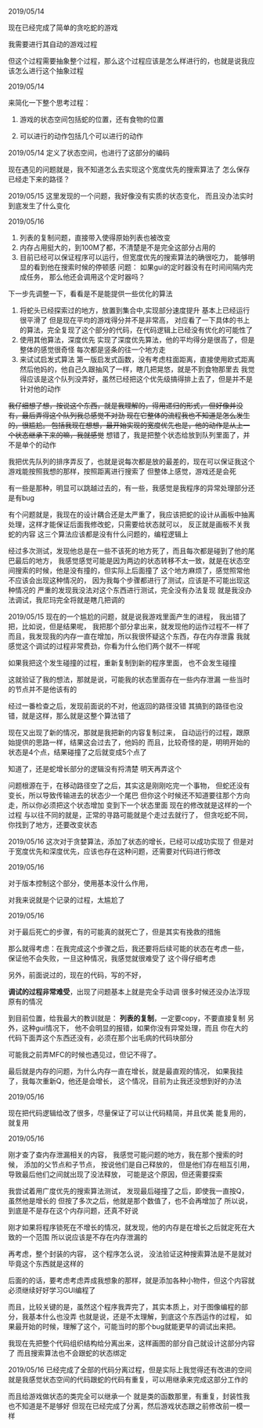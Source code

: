 2019/05/14

现在已经完成了简单的贪吃蛇的游戏

我需要进行其自动的游戏过程

但这个过程需要抽象整个过程，那么这个过程应该是怎么样进行的，也就是说我应该怎么进行这个抽象过程

2019/05/14

来简化一下整个思考过程：

1. 游戏的状态空间包括蛇的位置，还有食物的位置

2. 可以进行的动作包括几个可以进行的动作


2019/05/14
定义了状态空间，也进行了这部分的编码

现在遇见的问题就是，我不知道怎么去实现这个宽度优先的搜索算法了
怎么保存已经走下来的路径？


2019/05/15
这里发现的一个问题，我好像没有实质的状态变化，
而且没办法实时到底发生了什么变化

2019/05/16
1. 列表的复制问题，直接带入使得原始列表也被改变
2. 内存占用挺大的，到100M了都，不清楚是不是完全这部分占用的
3. 目前已经可以保证程序可以运行，但宽度优先的搜索算法的确很吃力，
能够明显的看到他在搜索时候的停顿感
问题：
    如果gui的定时器没有在时间间隔内完成任务，
    那么他还会调用这个定时器吗？
   

下一步先调整一下，看看是不是能提供一些优化的算法

1. 将蛇头已经探索过的地方，放置到集合中,实现部分速度提升
基本上已经运行很平滑了
但是现在平均的游戏得分并不是非常高，
对应看了一下具体的书上的算法，完全复现了这个部分的代码，在代码逻辑上已经没有优化的可能性了
2. 使用其他算法，深度优先
实现了深度优先算法，他的平均得分是很高了，但是整体的感觉很奇怪
每次都是竖条的往一个地方走
3. 来试试启发式算法
第一版启发式函数，没有考虑柱面距离，直接使用欧式距离
然后他妈的，他自己久跟抽风了一样，瞎几把晃悠，就是不到食物那里去
我觉得应该是这个队列没弄好，虽然已经把这个优先级搞得排上去了，但是并不是针对他的动作

~~我仔细想了想，按说这个东西，就是我理解的，得用递归的形式，
但好像并没有，最后弄得这个队列我总感觉不对劲
现在它整体的流程我也不知道是怎么发生的，很尴尬。
包括我现在想想，最开始实现的宽度优先也是，他的动作是从上一个状态继承下来的嘛，我就感觉~~
想错了，我是把整个状态给放到队列里面了，并不是单个的动作

我把优先队列的排序弄反了，也就是说每次都是放的最差的，现在可以保证我这个游戏能按照我想的那样，按照距离进行搜索了
但整体上感觉，游戏还是会死

有一些是那种，明显可以跳越过去的，有一些，我感觉是我程序的异常处理部分还是有bug

有个问题就是，我现在的设计耦合还是太严重了，我应该把蛇的设计从画板中抽离处理，这样才能保证后面我修改蛇，只需要给状态就可以，
反正就是画板不关我蛇的内容
这三个算法应该都是没有什么问题的，编程逻辑上

经过多次测试，发现他总是在一些不该死的地方死了，而且每次都是碰到了他的尾巴最后的地方，
我感觉感觉可能是因为两边的状态转移不太一致，就是在状态空间搜索的时候，他是没有撞的，但实际上后面撞了
这个地方麻烦了，感觉照常他不应该会出现这种情况的，
因为我每个步骤都进行了测试，应该是不可能出现这种情况的
严重的发现我没法对这个东西进行测试，完全没有办法复现
就是我没办法调试，我尼玛完全将就是瞎几把调的

2019/05/15
现在的一个尴尬的问题，就是说我游戏里面产生的进程，
我出错了把，比如说，但是结果呢，
我把那个部分拿出来，就发现他的运作过程不一样了
而且，我发现我的内存一直在增加，所以我很怀疑这个东西，存在内存泄露
我就感觉这个调试的过程非常费劲，你看为什么他们两个就不一样呢

如果我把这个发生碰撞的过程，重新复制到新的程序里面，
也不会发生碰撞

这就验证了我的想法，那就是说，可能我的状态里面存在一些内存泄漏
一些当时的节点并不是他该有的

经过一番检查之后，发现前面说的不对，他返回的路径没错
其搞到的路径也没错，就是这样，那么就是这整个算法错了


现在又出现了新的情况，那就是我把新的内容复制过来，
自动运行的过程，跟原始提供的思路一样，结果这会过去了，他妈的
而且，比较奇怪的是，明明开始的状态是4个点，结果碰撞了之后就变成5个点了

知道了，还是蛇增长部分的逻辑没有捋清楚
明天再弄这个

问题根源在于，在移动路径空了之后，其实这是刚刚吃完一个事物，
但蛇还没有变长，所以导致传输进去的状态少一个尾巴
但你这个时候还不知道要往那个方向走，所以你必须把这个状态增加
变到下一个状态里面
现在的修改就是这样的一个过程
与以往不同的就是，正常的寻路可能就是个走过去就行了，
但贪吃蛇不同， 你找到了地方，还要改变状态

2019/05/16
这次对于贪婪算法，添加了状态的增长，已经可以成功实现了
但是对于宽度优先和深度优先，应该也存在这种问题，还需要对代码进行修改



2019/05/16

对于版本控制这个部分，使用基本没什么作用，

对我来说就是个记录的过程，太尴尬了

2019/05/16

对于最后死亡的步骤，有的可能真的就死亡了，但是其实有挽救的措施

那么就得考虑：在我完成这个步骤之后，我还要将后续可能的状态在考虑一些，
保证他不会失败，一旦这种情况，我感觉就很难受了
这个得仔细考虑

另外，前面说过的，现在的代码，写的不好，

**调试的过程非常难受**，出现了问题基本上就是完全手动调
很多时候还没办法浮现原有的情况

到目前位置，给我最大的教训就是：
**列表的复制**，一定要copy，不要直接复制
另外，这种gui情况下， 他不会明显的报错，如果你没有异常处理，而且
你在大的代码下面弄这个东西还没有，必须在那个出毛病的代码块部分

可能我之前弄MFC的时候也遇见过，但记不得了。

最后就是内存的问题，为什么内存一直在增长，就是最直观的情况，
如果我挂了，我每次重新Q，他还是会增长，
这个情况，目前为止我还没想到好的办法

2019/05/16

现在把代码逻辑给改了很多，尽量保证了可以让代码精简，并且优美
能复用的，就复用

2019/05/16

刚才查了查内存泄漏相关的内容，
我感觉可能问题的地方，我在那个搜索的时候，
添加的父节点和子节点，
按说他们是自己释放的，
但是他们存在相互引用，导致最后他们之间就出现了没法释放，
可能是这个原因，但还需要探索

我尝试着用广度优先的搜索算法测试，
发现最后碰撞了之后，即使我一直按Q，虽然他是增长的
但按了多次之后，他就是那个数值了，也不会再增加了
所以说，到底是不是存在这个内存问题，还真不好说

刚才如果将程序锁死在不增长的情况，就发现，他的内存是在增长之后就定死在大致的一个范围
所以说应该是不存在内存泄漏的

再考虑，整个封装的内容，
这个程序怎么说， 
没法验证这种搜索算法是不是就对
毕竟这个东西就是这样的

后面的的话，要考虑考虑弄成我想象的那样，就是添加各种小物件，但这个内容就必须继续好好学习GUI编程了

而且，比较关键的是，虽然这个程序我弄完了，其实本质上，对于图像编程的部分，我基本什么也没弄
也就是说，还是不太理解，到底这个东西运作的过程，
如果最开始的时候，理解了这个，可能当时的那个bug就能更早的调试出来把。

我现在先把整个代码组织结构给分离出来，这样画图的部分自己就设计这部分内容了
而且搜索算法也不会跟蛇的状态绑定


2019/05/16
已经完成了全部的代码分离过程，但是实际上我觉得还有改进的空间
就是我感觉状态空间的代码跟蛇的代码有重复，可以用继承来完成这部分工作的

而且给游戏做状态的类完全可以继承一个
就是类的函数那里，有重复，封装性我也不知道是不是够好
但现在已经完成了分离，然后游戏状态跟之前修改前一模一样

